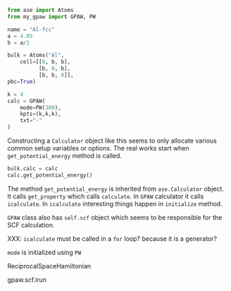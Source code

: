 ```python
from ase import Atoms
from my_gpaw import GPAW, PW

name = "Al-fcc"
a = 4.05
b = a/2

bulk = Atoms("Al",
    cell=[[0, b, b],
          [b, 0, b],
          [b, b, 0]],
pbc=True)

k = 4
calc = GPAW(
    mode=PW(300),
    kpts=(k,k,k),
    txt="-"
)
```

Constructing a `Calculator` object like this seems to only allocate various common setup
variables or options.
The real works start when `get_potential_energy` method is called.
```python
bulk.calc = calc
calc.get_potential_energy()
```

The method `get_potential_energy` is inherited from `ase.Calculator` object.
It calls `get_property` which calls `calculate`.
In `GPAW` calculator it calls `icalculate`.
In `icalculate` interesting things happen in `initialize` method.

`GPAW` class also has `self.scf` object which seems to be responsible
for the SCF calculation.


XXX: `icalculate` must be called in a `for` loop? because it is a generator?

`mode` is initialized using `PW`

ReciprocalSpaceHamiltonian

gpaw.scf.irun